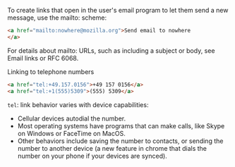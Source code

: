 To create links that open in the user's email program to let them send a new message, use the mailto: scheme:

```html
<a href="mailto:nowhere@mozilla.org">Send email to nowhere
</a>
```
For details about mailto: URLs, such as including a subject or body, see Email links or RFC 6068.

Linking to telephone numbers

```html
<a href="tel:+49.157.0156">+49 157 0156</a>
<a href="tel:+1(555)5309">(555) 5309</a>
```

`tel`: link behavior varies with device capabilities:

* Cellular devices autodial the number.
* Most operating systems have programs that can make calls, like Skype on Windows or FaceTime on MacOS.
* Other behaviors include saving the number to contacts, or sending the number to another device (a new feature in chrome that dials the number on your phone if your devices are synced).